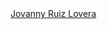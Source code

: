 <head>
  <script src="https://platform.linkedin.com/badges/js/profile.js" async defer type="text/javascript"></script>
</head>
<body>
  <!--code from linkedin-->
  <div class="badge-base LI-profile-badge" data-locale="es_ES" data-size="medium" data-theme="light" data-type="VERTICAL" data-vanity="jovannyruizlovera" data-version="v1"><a class="badge-base__link LI-simple-link" href="https://co.linkedin.com/in/jovannyruizlovera?trk=profile-badge">Jovanny Ruiz Lovera</a></div>

  <!--script that load the target from linkedin-->
  <script src="https://platform.linkedin.com/badges/js/profile.js" async defer type="text/javascript"></script>
</body>
